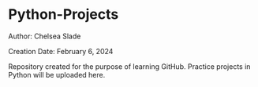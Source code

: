 # Python-Projects

Author: Chelsea Slade

Creation Date: February 6, 2024

Repository created for the purpose of learning GitHub. Practice projects in Python will be uploaded here. 
